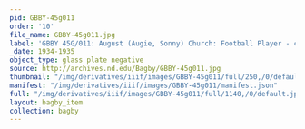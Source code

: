 ```yaml
---
pid: GBBY-45g011
order: '10'
file_name: GBBY-45g011.jpg
label: 'GBBY 45G/011: August (Augie, Sonny) Church: Football Player - c1934-1935'
_date: 1934-1935
object_type: glass plate negative
source: http://archives.nd.edu/Bagby/GBBY-45g011.jpg
thumbnail: "/img/derivatives/iiif/images/GBBY-45g011/full/250,/0/default.jpg"
manifest: "/img/derivatives/iiif/images/GBBY-45g011/manifest.json"
full: "/img/derivatives/iiif/images/GBBY-45g011/full/1140,/0/default.jpg"
layout: bagby_item
collection: bagby
---
```

